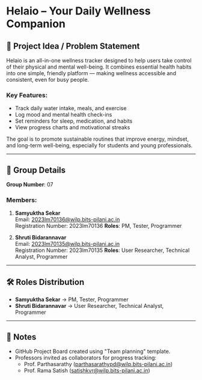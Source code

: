 # Helaio – Your Daily Wellness Companion

## 🧠 Project Idea / Problem Statement

Helaio is an all-in-one wellness tracker designed to help users take control of their physical and mental well-being. It combines essential health habits into one simple, friendly platform — making wellness accessible and consistent, even for busy people.

### Key Features:
- Track daily water intake, meals, and exercise
- Log mood and mental health check-ins
- Set reminders for sleep, medication, and habits
- View progress charts and motivational streaks

The goal is to promote sustainable routines that improve energy, mindset, and long-term well-being, especially for students and young professionals.

---

## 👥 Group Details

**Group Number**: 07

### Members:

1. **Samyuktha Sekar**  
   Email: 2023lm70136@wilp.bits-pilani.ac.in  
   Registration Number: 2023lm70136
   **Roles**: PM, Tester, Programmer

2. **Shruti Bidarannavar**  
   Email: 2023lm70135@wilp.bits-pilani.ac.in  
   Registration Number: 2023lm70135 
   **Roles**: User Researcher, Technical Analyst, Programmer

---

## 🛠️ Roles Distribution

- **Samyuktha Sekar** → PM, Tester, Programmer  
- **Shruti Bidarannavar** → User Researcher, Technical Analyst, Programmer

---

## 📌 Notes

- GitHub Project Board created using "Team planning" template.
- Professors invited as collaborators for progress tracking:
  - Prof. Parthasarathy (parthasarathypd@wilp.bits-pilani.ac.in)
  - Prof. Rama Satish (satishkvr@wilp.bits-pilani.ac.in)
